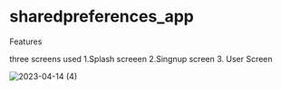 # sharedpreferences_app

Features

three screens used
1.Splash screeen
2.Singnup screen
3. User Screen


![2023-04-14 (4)](https://user-images.githubusercontent.com/123442720/232048088-7285ce20-2a85-4898-b9d9-126999ab7dae.png)
